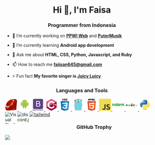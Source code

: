 <h1 align="center">Hi 👋, I'm Faisa</h1>
<h3 align="center">Programmer from Indonesia</h3>

- 🔭 I’m currently working on **[PPWI Web](https://ppwi.glitch.me/)** and **[PuterMusik](https://putermusik.glitch.me/)**

- 🌱 I’m currently learning **Android app development**

- 💬 Ask me about **HTML, CSS, Python, Javascript, and Ruby**

- 📫 How to reach me **faiisan645@gmail.com**

- ⚡ Fun fact **My favorite singer is [Juicy Luicy](https://open.spotify.com/artist/3tMTXQyRrPmMyHv5SoC0TV?si=ZY8g06EdSO24kcFTn8-DZA&utm_source=copy-link&dl_branch=1)**

<h3 align="center">Languages and Tools</h3>

<p align="left"> <a href="https://developer.android.com" target="_blank"> <img src="https://raw.githubusercontent.com/devicons/devicon/master/icons/ruby/ruby-original.svg" alt="ruby" width="40" height="40"/> <img src="https://raw.githubusercontent.com/devicons/devicon/master/icons/android/android-original-wordmark.svg" alt="android" width="40" height="40"/> </a> <a href="https://getbootstrap.com" target="_blank"> <img src="https://raw.githubusercontent.com/devicons/devicon/master/icons/bootstrap/bootstrap-plain-wordmark.svg" alt="bootstrap" width="40" height="40"/> </a> <a href="https://www.w3schools.com/cpp/" target="_blank"> <img src="https://raw.githubusercontent.com/devicons/devicon/master/icons/cplusplus/cplusplus-original.svg" alt="cplusplus" width="40" height="40"/> </a> <a href="https://www.w3schools.com/css/" target="_blank"> <img src="https://raw.githubusercontent.com/devicons/devicon/master/icons/css3/css3-original-wordmark.svg" alt="css3" width="40" height="40"/> </a> <a href="https://golang.org" target="_blank"> <img src="https://raw.githubusercontent.com/devicons/devicon/master/icons/go/go-original.svg" alt="go" width="40" height="40"/> </a> <a href="https://www.w3.org/html/" target="_blank"> <img src="https://raw.githubusercontent.com/devicons/devicon/master/icons/html5/html5-original-wordmark.svg" alt="html5" width="40" height="40"/> </a> <a href="https://developer.mozilla.org/en-US/docs/Web/JavaScript" target="_blank"> <img src="https://raw.githubusercontent.com/devicons/devicon/master/icons/javascript/javascript-original.svg" alt="javascript" width="40" height="40"/> </a> <a href="https://www.nginx.com" target="_blank"> <img src="https://raw.githubusercontent.com/devicons/devicon/master/icons/nginx/nginx-original.svg" alt="nginx" width="40" height="40"/> </a> <a href="https://nodejs.org" target="_blank"> <img src="https://raw.githubusercontent.com/devicons/devicon/master/icons/nodejs/nodejs-original-wordmark.svg" alt="nodejs" width="40" height="40"/> </a> <a href="https://www.python.org" target="_blank"> <img src="https://raw.githubusercontent.com/devicons/devicon/master/icons/python/python-original.svg" alt="python" width="40" height="40"/> </a> <a href="https://tailwindcss.com/" target="_blank"> <img src="https://www.vectorlogo.zone/logos/tailwindcss/tailwindcss-icon.svg" alt="tailwind" width="40" height="40"/> </a> <a href="https://code.visualstudio.com/" target="_blank"> <img align="left" alt="Visual Studio Code" width="40" height="40" src="https://i.imgur.com/LwSdAlE.png" /> </a> <a href="https://discord.js.org/" target="_blank"> <img align="left" alt="discord.js" width="40" height="40" src="https://i.imgur.com/SI1DZf3.png" /> </a> </p>





<h3 align="center">GitHub Trophy</h3>

<img src="https://github-profile-trophy.vercel.app/?username=justfaisa&theme=monokai&column=7&no-frame=true">
